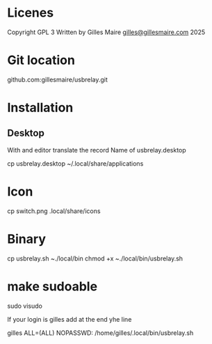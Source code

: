 # Licenes

Copyright GPL 3 Written by Gilles Maire gilles@gillesmaire.com 2025

# Git location

github.com:gillesmaire/usbrelay.git

# Installation

## Desktop

With and editor translate the record Name of usbrelay.desktop


 cp usbrelay.desktop ~/.local/share/applications

# Icon

 cp switch.png .local/share/icons


# Binary

 cp usbrelay.sh ~./local/bin
 chmod +x ~./local/bin/usbrelay.sh


# make sudoable

 sudo visudo

If your login is gilles add at the end yhe line

gilles ALL=(ALL) NOPASSWD: /home/gilles/.local/bin/usbrelay.sh





